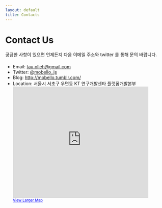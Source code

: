 ```yaml
---
layout: default
title: Contacts
---
```


<h1>
	Contact Us
</h1>
<div>
궁금한 사항이 있으면 언제든지 다음 이메일 주소와 twitter 를 통해 문의 바랍니다.
</div>
<ul style="margin-top: 20px">
	<li>
		Email: <a href="mailto:tau.olleh@gmail.com">tau.olleh@gmail.com</a>
	</li>
	<li>
		Twitter: <a href="https://twitter.com/mobello_js" target="_blank">@mobello_js</a>
	</li>
	<li>
		Blog: <a href="http://mobello.tumblr.com/" target="_blank">http://mobello.tumblr.com/</a>
	</li>
	<li>
		Location: 서울시 서초구 우면동 KT 연구개발센타 플랫폼개발본부
			<div>
					<iframe width="425" height="350" frameborder="0" scrolling="no" marginheight="0" marginwidth="0" src="http://maps.google.com/maps?f=q&amp;source=embed&amp;hl=en&amp;geocode=&amp;q=kt+%EC%97%B0%EA%B5%AC%EA%B0%9C%EB%B0%9C&amp;aq=&amp;sll=37.470941,127.029542&amp;sspn=0.003683,0.006968&amp;ie=UTF8&amp;hq=kt+%EC%97%B0%EA%B5%AC%EA%B0%9C%EB%B0%9C&amp;hnear=&amp;t=m&amp;ll=37.470941,127.029542&amp;spn=0.003683,0.006968&amp;output=embed">
					</iframe>
					<br />
					<small><a href="http://maps.google.com/maps?f=q&amp;source=embed&amp;hl=en&amp;geocode=&amp;q=kt+%EC%97%B0%EA%B5%AC%EA%B0%9C%EB%B0%9C&amp;aq=&amp;sll=37.470941,127.029542&amp;sspn=0.003683,0.006968&amp;ie=UTF8&amp;hq=kt+%EC%97%B0%EA%B5%AC%EA%B0%9C%EB%B0%9C&amp;hnear=&amp;t=m&amp;ll=37.470941,127.029542&amp;spn=0.003683,0.006968" style="color:#0000FF;text-align:left" target="_blank">View Larger Map</a></small>
			</div>
	</li>
</ul>